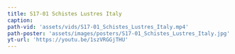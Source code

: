 ```yaml
---
title: S17-01 Schistes Lustres Italy
caption:
path-vid: 'assets/vids/S17-01_Schistes_Lustres_Italy.mp4'
path-poster: 'assets/images/posters/S17-01_Schistes_Lustres_Italy.jpg'
yt-url: 'https://youtu.be/1szVRGGjTHU'
---
```

